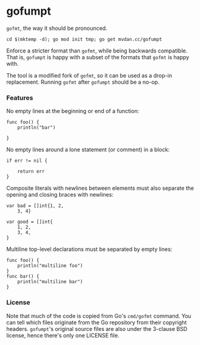 # gofumpt

`gofmt`, the way it should be pronounced.

	cd $(mktemp -d); go mod init tmp; go get mvdan.cc/gofumpt

Enforce a stricter format than `gofmt`, while being backwards compatible. That
is, `gofumpt` is happy with a subset of the formats that `gofmt` is happy with.

The tool is a modified fork of `gofmt`, so it can be used as a drop-in
replacement. Running `gofmt` after `gofumpt` should be a no-op.

### Features

No empty lines at the beginning or end of a function:

```
func foo() {
	println("bar")

}
```

No empty lines around a lone statement (or comment) in a block:

```
if err != nil {

	return err
}
```

Composite literals with newlines between elements must also separate the opening
and closing braces with newlines:


```
var bad = []int{1, 2,
	3, 4}

var good = []int{
	1, 2,
	3, 4,
}
```

Multiline top-level declarations must be separated by empty lines:

```
func foo() {
	println("multiline foo")
}
func bar() {
	println("multiline bar")
}
```

### License

Note that much of the code is copied from Go's `cmd/gofmt` command. You can tell
which files originate from the Go repository from their copyright headers.
`gofumpt`'s original source files are also under the 3-clause BSD license, hence
there's only one LICENSE file.

